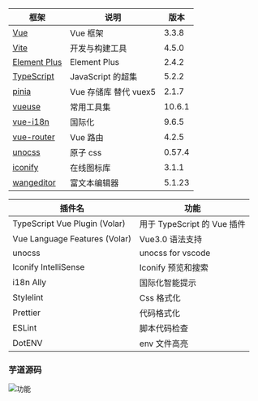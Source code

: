| 框架 | 说明 | 版本 |
| --- | --- | --- |
| [Vue](https://staging-cn.vuejs.org/) | Vue 框架 | 3.3.8 |
| [Vite](https://cn.vitejs.dev//) | 开发与构建工具 | 4.5.0 |
| [Element Plus](https://element-plus.org/zh-CN/) | Element Plus | 2.4.2 |
| [TypeScript](https://www.typescriptlang.org/docs/) | JavaScript 的超集 | 5.2.2 |
| [pinia](https://pinia.vuejs.org/) | Vue 存储库 替代 vuex5 | 2.1.7 |
| [vueuse](https://vueuse.org/) | 常用工具集 | 10.6.1 |
| [vue-i18n](https://kazupon.github.io/vue-i18n/zh/introduction.html/) | 国际化 | 9.6.5 |
| [vue-router](https://router.vuejs.org/) | Vue 路由 | 4.2.5 |
| [unocss](https://uno.antfu.me/) | 原子 css | 0.57.4 |
| [iconify](https://icon-sets.iconify.design/) | 在线图标库 | 3.1.1 |
| [wangeditor](https://www.wangeditor.com/) | 富文本编辑器 | 5.1.23 |

| 插件名                        | 功能                        |
| ----------------------------- | --------------------------- |
| TypeScript Vue Plugin (Volar) | 用于 TypeScript 的 Vue 插件 |
| Vue Language Features (Volar) | Vue3.0 语法支持             |
| unocss                        | unocss for vscode           |
| Iconify IntelliSense          | Iconify 预览和搜索          |
| i18n Ally                     | 国际化智能提示              |
| Stylelint                     | Css 格式化                  |
| Prettier                      | 代码格式化                  |
| ESLint                        | 脚本代码检查                |
| DotENV                        | env 文件高亮                |

### 芋道源码
![功能](http://dashboard-vue3.yudao.iocoder.cn/login?redirect=/index)
